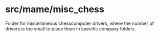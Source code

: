 # **src/mame/misc_chess** #

Folder for miscellaneous chesscomputer drivers, where the number of drivers is too small to place them in specific company folders.